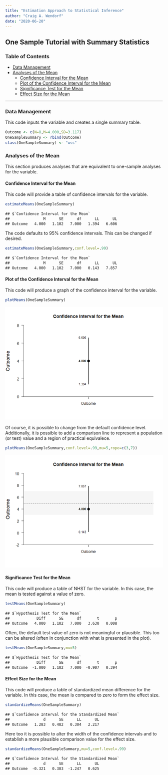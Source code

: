 ```yaml
---
title: "Estimation Approach to Statistical Inference"
author: "Craig A. Wendorf"
date: "2020-06-20"
---
```


## One Sample Tutorial with Summary Statistics

### Table of Contents

- [Data Management](#data-management)
- [Analyses of the Mean](#analyses-of-the-mean)
  - [Confidence Interval for the Mean](#confidence-interval-for-the-mean)
  - [Plot of the Confidence Interval for the Mean](#plot-of-the-confidence-interval-for-the-mean)
  - [Significance Test for the Mean](#significance-test-for-the-mean)
  - [Effect Size for the Mean](#effect-size-for-the-mean)

---

### Data Management

This code inputs the variable and creates a single summary table.

```r
Outcome <- c(N=8,M=4.000,SD=3.117)
OneSampleSummary <- rbind(Outcome)
class(OneSampleSummary) <- "wss"
```

### Analyses of the Mean

This section produces analyses that are equivalent to one-sample analyses for the variable.

#### Confidence Interval for the Mean

This code will provide a table of confidence intervals for the variable.

```r
estimateMeans(OneSampleSummary)
```

```
## $`Confidence Interval for the Mean`
##               M      SE      df      LL      UL
## Outcome   4.000   1.102   7.000   1.394   6.606
```

The code defaults to 95% confidence intervals. This can be changed if desired.

```r
estimateMeans(OneSampleSummary,conf.level=.99)
```

```
## $`Confidence Interval for the Mean`
##               M      SE      df      LL      UL
## Outcome   4.000   1.102   7.000   0.143   7.857
```

#### Plot of the Confidence Interval for the Mean

This code will produce a graph of the confidence interval for the variable.

```r
plotMeans(OneSampleSummary)
```

![](figures/OneSample-MeansA-1.png)<!-- -->

Of course, it is possible to change from the default confidence level. Additionally, it is possible to add a comparison line to represent a population (or test) value and a region of practical equivalece.

```r
plotMeans(OneSampleSummary,conf.level=.99,mu=5,rope=c(3,7))
```

![](figures/OneSample-MeansB-1.png)<!-- -->

#### Significance Test for the Mean

This code will produce a table of NHST for the variable. In this case, the mean is tested against a value of zero.

```r
testMeans(OneSampleSummary)
```

```
## $`Hypothesis Test for the Mean`
##            Diff      SE      df       t       p
## Outcome   4.000   1.102   7.000   3.630   0.008
```

Often, the default test value of zero is not meaningful or plausible. This too can be altered (often in conjunction with what is presented in the plot).

```r
testMeans(OneSampleSummary,mu=5)
```

```
## $`Hypothesis Test for the Mean`
##            Diff      SE      df       t       p
## Outcome  -1.000   1.102   7.000  -0.907   0.394
```

#### Effect Size for the Mean

This code will produce a table of standardized mean difference for the variable. In this case, the mean is compared to zero to form the effect size.

```r
standardizeMeans(OneSampleSummary)
```

```
## $`Confidence Interval for the Standardized Mean`
##               d      SE      LL      UL
## Outcome   1.283   0.482   0.304   2.217
```

Here too it is possible to alter the width of the confidence intervals and to establish a more plausible comparison value for the effect size.

```r
standardizeMeans(OneSampleSummary,mu=5,conf.level=.99)
```

```
## $`Confidence Interval for the Standardized Mean`
##               d      SE      LL      UL
## Outcome  -0.321   0.383  -1.247   0.625
```
